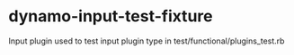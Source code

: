 # dynamo-input-test-fixture

Input plugin used to test input plugin type in test/functional/plugins_test.rb
